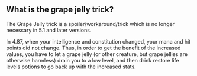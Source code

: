 ## What is the grape jelly trick?

The Grape Jelly trick is a spoiler/workaround/trick which is no longer necessary in 5.1 and later versions.  

In 4.87, when your intelligence and constitution changed, your mana and hit points did not change.  Thus, in order to get the benefit of the increased values, you have to let a grape jelly (or other creature, but grape jellies are otherwise harmless) drain you to a low level, and then drink restore life levels potions to go back up with the increased stats.